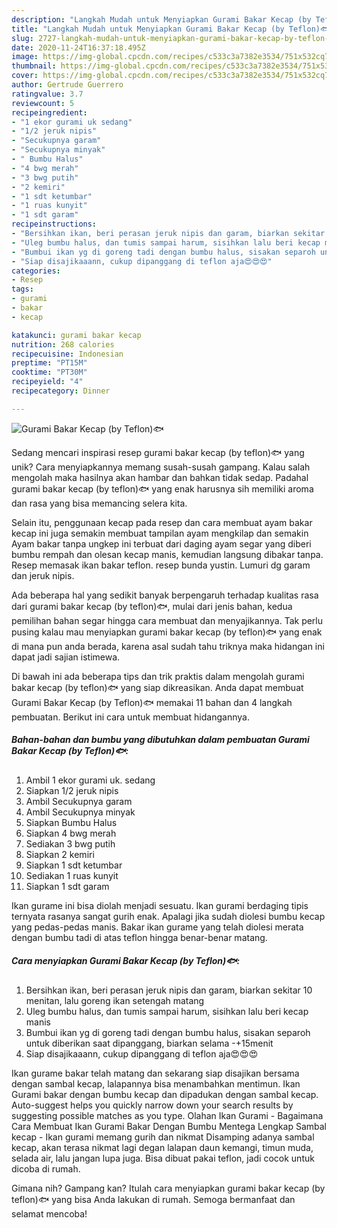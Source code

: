 ```yaml
---
description: "Langkah Mudah untuk Menyiapkan Gurami Bakar Kecap (by Teflon)🐟 Anti Gagal"
title: "Langkah Mudah untuk Menyiapkan Gurami Bakar Kecap (by Teflon)🐟 Anti Gagal"
slug: 2727-langkah-mudah-untuk-menyiapkan-gurami-bakar-kecap-by-teflon-anti-gagal
date: 2020-11-24T16:37:18.495Z
image: https://img-global.cpcdn.com/recipes/c533c3a7382e3534/751x532cq70/gurami-bakar-kecap-by-teflon🐟-foto-resep-utama.jpg
thumbnail: https://img-global.cpcdn.com/recipes/c533c3a7382e3534/751x532cq70/gurami-bakar-kecap-by-teflon🐟-foto-resep-utama.jpg
cover: https://img-global.cpcdn.com/recipes/c533c3a7382e3534/751x532cq70/gurami-bakar-kecap-by-teflon🐟-foto-resep-utama.jpg
author: Gertrude Guerrero
ratingvalue: 3.7
reviewcount: 5
recipeingredient:
- "1 ekor gurami uk sedang"
- "1/2 jeruk nipis"
- "Secukupnya garam"
- "Secukupnya minyak"
- " Bumbu Halus"
- "4 bwg merah"
- "3 bwg putih"
- "2 kemiri"
- "1 sdt ketumbar"
- "1 ruas kunyit"
- "1 sdt garam"
recipeinstructions:
- "Bersihkan ikan, beri perasan jeruk nipis dan garam, biarkan sekitar 10 menitan, lalu goreng ikan setengah matang"
- "Uleg bumbu halus, dan tumis sampai harum, sisihkan lalu beri kecap manis"
- "Bumbui ikan yg di goreng tadi dengan bumbu halus, sisakan separoh untuk diberikan saat dipanggang, biarkan selama -+15menit"
- "Siap disajikaaann, cukup dipanggang di teflon aja😍😍😍"
categories:
- Resep
tags:
- gurami
- bakar
- kecap

katakunci: gurami bakar kecap 
nutrition: 268 calories
recipecuisine: Indonesian
preptime: "PT15M"
cooktime: "PT30M"
recipeyield: "4"
recipecategory: Dinner

---
```



![Gurami Bakar Kecap (by Teflon)🐟](https://img-global.cpcdn.com/recipes/c533c3a7382e3534/751x532cq70/gurami-bakar-kecap-by-teflon🐟-foto-resep-utama.jpg)

Sedang mencari inspirasi resep gurami bakar kecap (by teflon)🐟 yang unik? Cara menyiapkannya memang susah-susah gampang. Kalau salah mengolah maka hasilnya akan hambar dan bahkan tidak sedap. Padahal gurami bakar kecap (by teflon)🐟 yang enak harusnya sih memiliki aroma dan rasa yang bisa memancing selera kita.

Selain itu, penggunaan kecap pada resep dan cara membuat ayam bakar kecap ini juga semakin membuat tampilan ayam mengkilap dan semakin Ayam bakar tanpa ungkep ini terbuat dari daging ayam segar yang diberi bumbu rempah dan olesan kecap manis, kemudian langsung dibakar tanpa. Resep memasak ikan bakar teflon. resep bunda yustin. Lumuri dg garam dan jeruk nipis.

Ada beberapa hal yang sedikit banyak berpengaruh terhadap kualitas rasa dari gurami bakar kecap (by teflon)🐟, mulai dari jenis bahan, kedua pemilihan bahan segar hingga cara membuat dan menyajikannya. Tak perlu pusing kalau mau menyiapkan gurami bakar kecap (by teflon)🐟 yang enak di mana pun anda berada, karena asal sudah tahu triknya maka hidangan ini dapat jadi sajian istimewa.


Di bawah ini ada beberapa tips dan trik praktis dalam mengolah gurami bakar kecap (by teflon)🐟 yang siap dikreasikan. Anda dapat membuat Gurami Bakar Kecap (by Teflon)🐟 memakai 11 bahan dan 4 langkah pembuatan. Berikut ini cara untuk membuat hidangannya.

<!--inarticleads1-->

##### Bahan-bahan dan bumbu yang dibutuhkan dalam pembuatan Gurami Bakar Kecap (by Teflon)🐟:

1. Ambil 1 ekor gurami uk. sedang
1. Siapkan 1/2 jeruk nipis
1. Ambil Secukupnya garam
1. Ambil Secukupnya minyak
1. Siapkan  Bumbu Halus
1. Siapkan 4 bwg merah
1. Sediakan 3 bwg putih
1. Siapkan 2 kemiri
1. Siapkan 1 sdt ketumbar
1. Sediakan 1 ruas kunyit
1. Siapkan 1 sdt garam


Ikan gurame ini bisa diolah menjadi sesuatu. Ikan gurami berdaging tipis ternyata rasanya sangat gurih enak. Apalagi jika sudah diolesi bumbu kecap yang pedas-pedas manis. Bakar ikan gurame yang telah diolesi merata dengan bumbu tadi di atas teflon hingga benar-benar matang. 

<!--inarticleads2-->

##### Cara menyiapkan Gurami Bakar Kecap (by Teflon)🐟:

1. Bersihkan ikan, beri perasan jeruk nipis dan garam, biarkan sekitar 10 menitan, lalu goreng ikan setengah matang
1. Uleg bumbu halus, dan tumis sampai harum, sisihkan lalu beri kecap manis
1. Bumbui ikan yg di goreng tadi dengan bumbu halus, sisakan separoh untuk diberikan saat dipanggang, biarkan selama -+15menit
1. Siap disajikaaann, cukup dipanggang di teflon aja😍😍😍


Ikan gurame bakar telah matang dan sekarang siap disajikan bersama dengan sambal kecap, lalapannya bisa menambahkan mentimun. Ikan Gurami bakar dengan bumbu kecap dan dipadukan dengan sambal kecap. Auto-suggest helps you quickly narrow down your search results by suggesting possible matches as you type. Olahan Ikan Gurami - Bagaimana Cara Membuat Ikan Gurami Bakar Dengan Bumbu Mentega Lengkap Sambal kecap - Ikan gurami memang gurih dan nikmat Disamping adanya sambal kecap, akan terasa nikmat lagi degan lalapan daun kemangi, timun muda, selada air, lalu jangan lupa juga. Bisa dibuat pakai teflon, jadi cocok untuk dicoba di rumah. 

Gimana nih? Gampang kan? Itulah cara menyiapkan gurami bakar kecap (by teflon)🐟 yang bisa Anda lakukan di rumah. Semoga bermanfaat dan selamat mencoba!
